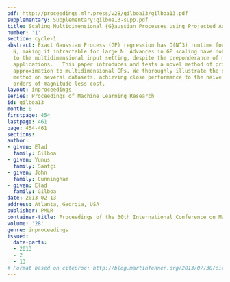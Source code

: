 ```yaml
---
pdf: http://proceedings.mlr.press/v28/gilboa13/gilboa13.pdf
supplementary: Supplementary:gilboa13-supp.pdf
title: Scaling Multidimensional {G}aussian Processes using Projected Additive Approximations
number: '1'
section: cycle-1
abstract: Exact Gaussian Process (GP) regression has O(N^3) runtime for data size
  N, making it intractable for large N. Advances in GP scaling have not been extended
  to the multidimensional input setting, despite the preponderance of multidimensional
  applications.   This paper introduces and tests a novel method of projected additive
  approximation to multidimensional GPs. We thoroughly illustrate the power of this
  method on several datasets, achieving close performance to the naive Full GP at
  orders of magnitude less cost.
layout: inproceedings
series: Proceedings of Machine Learning Research
id: gilboa13
month: 0
firstpage: 454
lastpage: 461
page: 454-461
sections: 
author:
- given: Elad
  family: Gilboa
- given: Yunus
  family: Saatçi
- given: John
  family: Cunningham
- given: Elad
  family: Gilboa
date: 2013-02-13
address: Atlanta, Georgia, USA
publisher: PMLR
container-title: Proceedings of the 30th International Conference on Machine Learning
volume: '28'
genre: inproceedings
issued:
  date-parts:
  - 2013
  - 2
  - 13
# Format based on citeproc: http://blog.martinfenner.org/2013/07/30/citeproc-yaml-for-bibliographies/
---
```

